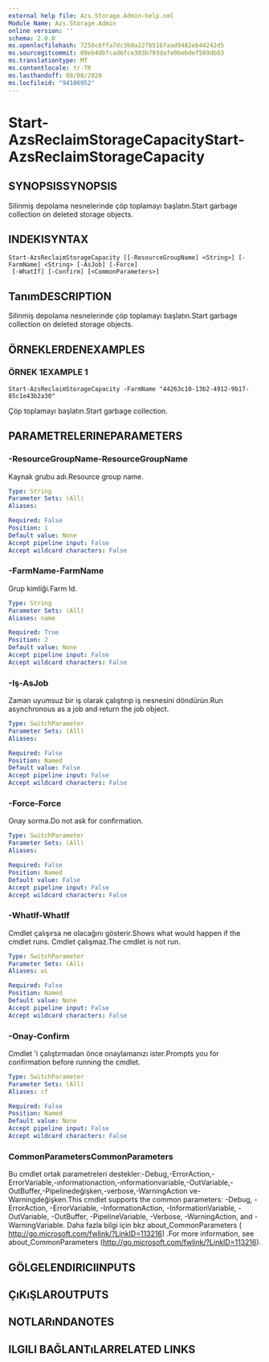 ```yaml
---
external help file: Azs.Storage.Admin-help.xml
Module Name: Azs.Storage.Admin
online version: ''
schema: 2.0.0
ms.openlocfilehash: 7256c6ffa7dc3b8a227b516faad9482eb44242d5
ms.sourcegitcommit: 09eb4dbfcad6fce303b793dafe9bebdef589db03
ms.translationtype: MT
ms.contentlocale: tr-TR
ms.lasthandoff: 08/08/2020
ms.locfileid: "94106952"
---
```

# <span data-ttu-id="88681-101">Start-AzsReclaimStorageCapacity</span><span class="sxs-lookup"><span data-stu-id="88681-101">Start-AzsReclaimStorageCapacity</span></span>

## <span data-ttu-id="88681-102">SYNOPSIS</span><span class="sxs-lookup"><span data-stu-id="88681-102">SYNOPSIS</span></span>
<span data-ttu-id="88681-103">Silinmiş depolama nesnelerinde çöp toplamayı başlatın.</span><span class="sxs-lookup"><span data-stu-id="88681-103">Start garbage collection on deleted storage objects.</span></span>

## <span data-ttu-id="88681-104">INDEKI</span><span class="sxs-lookup"><span data-stu-id="88681-104">SYNTAX</span></span>

```
Start-AzsReclaimStorageCapacity [[-ResourceGroupName] <String>] [-FarmName] <String> [-AsJob] [-Force]
 [-WhatIf] [-Confirm] [<CommonParameters>]
```

## <span data-ttu-id="88681-105">Tanım</span><span class="sxs-lookup"><span data-stu-id="88681-105">DESCRIPTION</span></span>
<span data-ttu-id="88681-106">Silinmiş depolama nesnelerinde çöp toplamayı başlatın.</span><span class="sxs-lookup"><span data-stu-id="88681-106">Start garbage collection on deleted storage objects.</span></span>

## <span data-ttu-id="88681-107">ÖRNEKLERDEN</span><span class="sxs-lookup"><span data-stu-id="88681-107">EXAMPLES</span></span>

### <span data-ttu-id="88681-108">ÖRNEK 1</span><span class="sxs-lookup"><span data-stu-id="88681-108">EXAMPLE 1</span></span>
```
Start-AzsReclaimStorageCapacity -FarmName "44263c10-13b2-4912-9b17-85c1e43b2a30"
```

<span data-ttu-id="88681-109">Çöp toplamayı başlatın.</span><span class="sxs-lookup"><span data-stu-id="88681-109">Start garbage collection.</span></span>

## <span data-ttu-id="88681-110">PARAMETRELERINE</span><span class="sxs-lookup"><span data-stu-id="88681-110">PARAMETERS</span></span>

### <span data-ttu-id="88681-111">-ResourceGroupName</span><span class="sxs-lookup"><span data-stu-id="88681-111">-ResourceGroupName</span></span>
<span data-ttu-id="88681-112">Kaynak grubu adı.</span><span class="sxs-lookup"><span data-stu-id="88681-112">Resource group name.</span></span>

```yaml
Type: String
Parameter Sets: (All)
Aliases:

Required: False
Position: 1
Default value: None
Accept pipeline input: False
Accept wildcard characters: False
```

### <span data-ttu-id="88681-113">-FarmName</span><span class="sxs-lookup"><span data-stu-id="88681-113">-FarmName</span></span>
<span data-ttu-id="88681-114">Grup kimliği.</span><span class="sxs-lookup"><span data-stu-id="88681-114">Farm Id.</span></span>

```yaml
Type: String
Parameter Sets: (All)
Aliases: name

Required: True
Position: 2
Default value: None
Accept pipeline input: False
Accept wildcard characters: False
```

### <span data-ttu-id="88681-115">-Iş</span><span class="sxs-lookup"><span data-stu-id="88681-115">-AsJob</span></span>
<span data-ttu-id="88681-116">Zaman uyumsuz bir iş olarak çalıştırıp iş nesnesini döndürün.</span><span class="sxs-lookup"><span data-stu-id="88681-116">Run asynchronous as a job and return the job object.</span></span>

```yaml
Type: SwitchParameter
Parameter Sets: (All)
Aliases:

Required: False
Position: Named
Default value: False
Accept pipeline input: False
Accept wildcard characters: False
```

### <span data-ttu-id="88681-117">-Force</span><span class="sxs-lookup"><span data-stu-id="88681-117">-Force</span></span>
<span data-ttu-id="88681-118">Onay sorma.</span><span class="sxs-lookup"><span data-stu-id="88681-118">Do not ask for confirmation.</span></span>

```yaml
Type: SwitchParameter
Parameter Sets: (All)
Aliases:

Required: False
Position: Named
Default value: False
Accept pipeline input: False
Accept wildcard characters: False
```

### <span data-ttu-id="88681-119">-WhatIf</span><span class="sxs-lookup"><span data-stu-id="88681-119">-WhatIf</span></span>
<span data-ttu-id="88681-120">Cmdlet çalışırsa ne olacağını gösterir.</span><span class="sxs-lookup"><span data-stu-id="88681-120">Shows what would happen if the cmdlet runs.</span></span>
<span data-ttu-id="88681-121">Cmdlet çalışmaz.</span><span class="sxs-lookup"><span data-stu-id="88681-121">The cmdlet is not run.</span></span>

```yaml
Type: SwitchParameter
Parameter Sets: (All)
Aliases: wi

Required: False
Position: Named
Default value: None
Accept pipeline input: False
Accept wildcard characters: False
```

### <span data-ttu-id="88681-122">-Onay</span><span class="sxs-lookup"><span data-stu-id="88681-122">-Confirm</span></span>
<span data-ttu-id="88681-123">Cmdlet 'i çalıştırmadan önce onaylamanızı ister.</span><span class="sxs-lookup"><span data-stu-id="88681-123">Prompts you for confirmation before running the cmdlet.</span></span>

```yaml
Type: SwitchParameter
Parameter Sets: (All)
Aliases: cf

Required: False
Position: Named
Default value: None
Accept pipeline input: False
Accept wildcard characters: False
```

### <span data-ttu-id="88681-124">CommonParameters</span><span class="sxs-lookup"><span data-stu-id="88681-124">CommonParameters</span></span>
<span data-ttu-id="88681-125">Bu cmdlet ortak parametreleri destekler:-Debug,-ErrorAction,-ErrorVariable,-ınformationaction,-ınformationvariable,-OutVariable,-OutBuffer,-Pipelinedeğişken,-verbose,-WarningAction ve-Warningdeğişken.</span><span class="sxs-lookup"><span data-stu-id="88681-125">This cmdlet supports the common parameters: -Debug, -ErrorAction, -ErrorVariable, -InformationAction, -InformationVariable, -OutVariable, -OutBuffer, -PipelineVariable, -Verbose, -WarningAction, and -WarningVariable.</span></span> <span data-ttu-id="88681-126">Daha fazla bilgi için bkz about_CommonParameters ( http://go.microsoft.com/fwlink/?LinkID=113216) .</span><span class="sxs-lookup"><span data-stu-id="88681-126">For more information, see about_CommonParameters (http://go.microsoft.com/fwlink/?LinkID=113216).</span></span>

## <span data-ttu-id="88681-127">GÖLGELENDIRICI</span><span class="sxs-lookup"><span data-stu-id="88681-127">INPUTS</span></span>

## <span data-ttu-id="88681-128">ÇıKıŞLAR</span><span class="sxs-lookup"><span data-stu-id="88681-128">OUTPUTS</span></span>

## <span data-ttu-id="88681-129">NOTLARıNDA</span><span class="sxs-lookup"><span data-stu-id="88681-129">NOTES</span></span>

## <span data-ttu-id="88681-130">ILGILI BAĞLANTıLAR</span><span class="sxs-lookup"><span data-stu-id="88681-130">RELATED LINKS</span></span>
